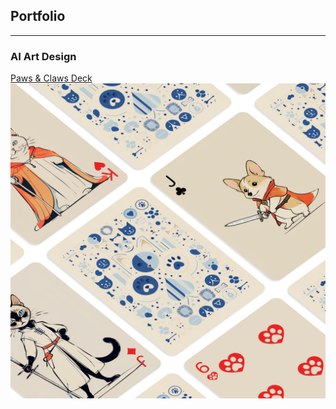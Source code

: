 ## Portfolio

---

### AI Art Design

[Paws & Claws Deck](/paws_and_claws)
<img src="images/playing_cards/cats_and_dogs/front_page.png"/>

<!-- ?raw=true -->
<!-- Remove above link if you don't want to attibute -->

